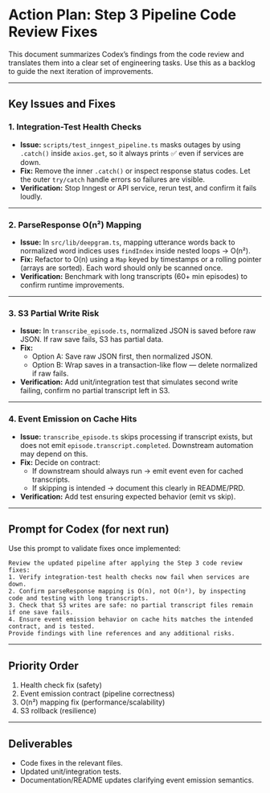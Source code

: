 # Action Plan: Step 3 Pipeline Code Review Fixes

This document summarizes Codex’s findings from the code review and translates them into a clear set of engineering tasks. Use this as a backlog to guide the next iteration of improvements.

---

## Key Issues and Fixes

### 1. Integration-Test Health Checks
- **Issue:** `scripts/test_inngest_pipeline.ts` masks outages by using `.catch()` inside `axios.get`, so it always prints ✅ even if services are down.
- **Fix:** Remove the inner `.catch()` or inspect response status codes. Let the outer `try/catch` handle errors so failures are visible.
- **Verification:** Stop Inngest or API service, rerun test, and confirm it fails loudly.

---

### 2. ParseResponse O(n²) Mapping
- **Issue:** In `src/lib/deepgram.ts`, mapping utterance words back to normalized word indices uses `findIndex` inside nested loops → O(n²).
- **Fix:** Refactor to O(n) using a `Map` keyed by timestamps or a rolling pointer (arrays are sorted). Each word should only be scanned once.
- **Verification:** Benchmark with long transcripts (60+ min episodes) to confirm runtime improvements.

---

### 3. S3 Partial Write Risk
- **Issue:** In `transcribe_episode.ts`, normalized JSON is saved before raw JSON. If raw save fails, S3 has partial data.
- **Fix:**  
  - Option A: Save raw JSON first, then normalized JSON.  
  - Option B: Wrap saves in a transaction-like flow — delete normalized if raw fails.  
- **Verification:** Add unit/integration test that simulates second write failing, confirm no partial transcript left in S3.

---

### 4. Event Emission on Cache Hits
- **Issue:** `transcribe_episode.ts` skips processing if transcript exists, but does not emit `episode.transcript.completed`. Downstream automation may depend on this.
- **Fix:** Decide on contract:  
  - If downstream should always run → emit event even for cached transcripts.  
  - If skipping is intended → document this clearly in README/PRD.  
- **Verification:** Add test ensuring expected behavior (emit vs skip).

---

## Prompt for Codex (for next run)

Use this prompt to validate fixes once implemented:

```
Review the updated pipeline after applying the Step 3 code review fixes:
1. Verify integration-test health checks now fail when services are down.
2. Confirm parseResponse mapping is O(n), not O(n²), by inspecting code and testing with long transcripts.
3. Check that S3 writes are safe: no partial transcript files remain if one save fails.
4. Ensure event emission behavior on cache hits matches the intended contract, and is tested.
Provide findings with line references and any additional risks.
```

---

## Priority Order
1. Health check fix (safety)  
2. Event emission contract (pipeline correctness)  
3. O(n²) mapping fix (performance/scalability)  
4. S3 rollback (resilience)  

---

## Deliverables
- Code fixes in the relevant files.  
- Updated unit/integration tests.  
- Documentation/README updates clarifying event emission semantics.  
